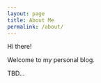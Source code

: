 ```yaml
---
layout: page
title: About Me
permalink: /about/
---
```


Hi there!

Welcome to my personal blog.

TBD...
